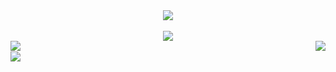 <div align = "center"> <img src = "https://discord.c99.nl/widget/theme-4/533955330829451275.png"> </div>
<br>
<div align="center"><img src="https://github-profile-trophy.vercel.app/?username=HELLMAKER0001&theme=dracula"></div>
<img align="left" src="https://github-readme-stats.vercel.app/api?username=HELLMAKER0001&theme=tokyonight"><img align="right" src="https://github-readme-stats.vercel.app/api/top-langs/?username=HELLMAKER0001&theme=tokyonight&hide=batchfile">
<br>
<a href="https://discord.gg/U6bWRFQ9Tc"><img src="https://invidget.switchblade.xyz/U6bWRFQ9Tc"/></a>
